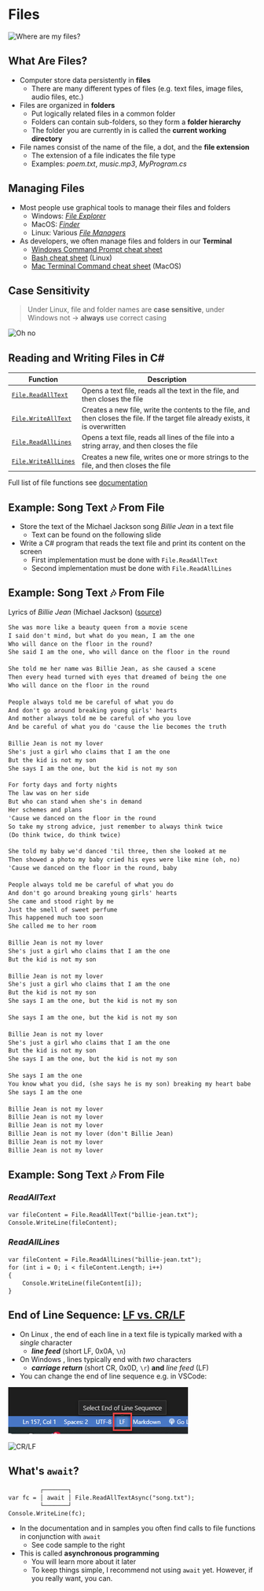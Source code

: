 # <span translate="no">Files</span>

![Where are my files?](https://memegenerator.net/img/instances/59291900.jpg)


## What Are Files?

* Computer <!-- .element: class="fragment" --> store data persistently in **files**
  * There are many different types of files (e.g. text files, image files, audio files, etc.)
* Files <!-- .element: class="fragment" --> are organized in **folders**
  * Put logically related files in a common folder
  * Folders can contain sub-folders, so they form a **folder hierarchy**
  * The folder you are currently in is called the **current working directory**
* File <!-- .element: class="fragment" --> names consist of the name of the file, a dot, and the **file extension**
  * The extension of a file indicates the file type
  * Examples: *poem.txt*, *music.mp3*, *MyProgram.cs*


## Managing Files

* Most <!-- .element: class="fragment" --> people use graphical tools to manage their files and folders
  * Windows: [*File Explorer*](https://support.microsoft.com/en-us/windows/find-and-open-file-explorer-ef370130-1cca-9dc5-e0df-2f7416fe1cb1)
  * MacOS: [*Finder*](https://support.apple.com/en-us/HT201732)
  * Linux: Various [*File Managers*](https://www.fosslinux.com/47970/linux-file-managers.htm)
* As <!-- .element: class="fragment" --> developers, we often manage files and folders in our **Terminal**
  * [Windows Command Prompt cheat sheet](http://www.cs.columbia.edu/~sedwards/classes/2015/1102-fall/Command%20Prompt%20Cheatsheet.pdf)
  * [Bash cheat sheet](https://github.com/RehanSaeed/Bash-Cheat-Sheet) (Linux)
  * [Mac Terminal Command cheat sheet](https://www.makeuseof.com/tag/mac-terminal-commands-cheat-sheet/) (MacOS)


## Case Sensitivity

> Under Linux, file and folder names are **case sensitive**, under Windows not -> **always** use correct casing

![Oh no](https://monophy.com/media/xl3B9B6bjqjUNDJCod/monophy.gif)


## Reading and Writing Files in C#

| Function | Description |
|---|---|
| [`File.ReadAllText`](https://docs.microsoft.com/en-us/dotnet/api/system.io.file.readalltext) | Opens a text file, reads all the text in the file, and then closes the file |
| [`File.WriteAllText`](https://docs.microsoft.com/en-us/dotnet/api/system.io.file.writealltext) | Creates a new file, write the contents to the file, and then closes the file. If the target file already exists, it is overwritten |
| [`File.ReadAllLines`](https://docs.microsoft.com/en-us/dotnet/api/system.io.file.readalllines) | Opens a text file, reads all lines of the file into a string array, and then closes the file |
| [`File.WriteAllLines`](https://docs.microsoft.com/en-us/dotnet/api/system.io.file.writealllines) | Creates a new file, writes one or more strings to the file, and then closes the file |

Full list of file functions see [documentation](https://docs.microsoft.com/en-us/dotnet/api/system.io.file?view=net-6.0#methods)


## Example: Song Text 🎶 From File

* Store <!-- .element: class="fragment" --> the text of the Michael Jackson song *Billie Jean* in a text file
  * Text can be found on the following slide
* Write <!-- .element: class="fragment" --> a C# program that reads the text file and print its content on the screen
  * First implementation must be done with `File.ReadAllText`
  * Second implementation must be done with `File.ReadAllLines`


## Example: Song Text 🎶 From File

Lyrics of *Billie Jean* (Michael Jackson) ([source](https://www.google.com/search?q=billie+jean+lyrics))

```txt
She was more like a beauty queen from a movie scene
I said don't mind, but what do you mean, I am the one
Who will dance on the floor in the round?
She said I am the one, who will dance on the floor in the round

She told me her name was Billie Jean, as she caused a scene
Then every head turned with eyes that dreamed of being the one
Who will dance on the floor in the round

People always told me be careful of what you do
And don't go around breaking young girls' hearts
And mother always told me be careful of who you love
And be careful of what you do 'cause the lie becomes the truth

Billie Jean is not my lover
She's just a girl who claims that I am the one
But the kid is not my son
She says I am the one, but the kid is not my son

For forty days and forty nights
The law was on her side
But who can stand when she's in demand
Her schemes and plans
'Cause we danced on the floor in the round
So take my strong advice, just remember to always think twice
(Do think twice, do think twice)

She told my baby we'd danced 'til three, then she looked at me
Then showed a photo my baby cried his eyes were like mine (oh, no)
'Cause we danced on the floor in the round, baby

People always told me be careful of what you do
And don't go around breaking young girls' hearts
She came and stood right by me
Just the smell of sweet perfume
This happened much too soon
She called me to her room

Billie Jean is not my lover
She's just a girl who claims that I am the one
But the kid is not my son

Billie Jean is not my lover
She's just a girl who claims that I am the one
But the kid is not my son
She says I am the one, but the kid is not my son

She says I am the one, but the kid is not my son

Billie Jean is not my lover
She's just a girl who claims that I am the one
But the kid is not my son
She says I am the one, but the kid is not my son

She says I am the one
You know what you did, (she says he is my son) breaking my heart babe
She says I am the one

Billie Jean is not my lover
Billie Jean is not my lover
Billie Jean is not my lover
Billie Jean is not my lover (don't Billie Jean)
Billie Jean is not my lover
Billie Jean is not my lover
```


## Example: Song Text 🎶 From File

### *ReadAllText* <!-- .element: class="fragment" -->

```cs[]
var fileContent = File.ReadAllText("billie-jean.txt");
Console.WriteLine(fileContent);
```
<!-- .element: class="fragment" -->

### *ReadAllLines* <!-- .element: class="fragment" -->

```cs[]
var fileContent = File.ReadAllLines("billie-jean.txt");
for (int i = 0; i < fileContent.Length; i++)
{
    Console.WriteLine(fileContent[i]);
}
```
<!-- .element: class="fragment" -->


## End of Line Sequence: [LF vs. CR/LF](https://developer.mozilla.org/en-US/docs/Glossary/CRLF)

<div class="container" data-markdown><div class="col" data-markdown>

* On Linux <!-- .element: class="fragment" -->, the end of each line in a text file is typically marked with a *single* character
  * ***line feed*** (short LF, 0x0A, `\n`)
* On Windows <!-- .element: class="fragment" -->, lines typically end with *two* characters
  * ***carriage return*** (short CR, 0x0D, `\r`) **and** *line feed* (LF)
* You <!-- .element: class="fragment" --> can change the end of line sequence e.g. in VSCode:

![CR/LF in VSCode](images/crlf-vscode.png)
<!-- .element: class="fragment" -->

</div><div class="col" data-markdown>

![CR/LF](https://hanselmanblogcontent.azureedge.net/Windows-Live-Writer/175d48b87c0a_148AC/theCRLFWALL_3.png)

</div></div>


## What's `await`?

```cs[|1-3]
         ┌───────┐
var fc = │ await │ File.ReadAllTextAsync("song.txt");
         └───────┘ 
Console.WriteLine(fc);
```

* In <!-- .element: class="fragment" --> the documentation and in samples you often find calls to file functions in conjunction with `await`
  * See code sample to the right
* This <!-- .element: class="fragment" --> is called **asynchronous programming**
  * You will learn more about it later
  * To keep things simple, I recommend not using `await` yet. However, if you really want, you can.
